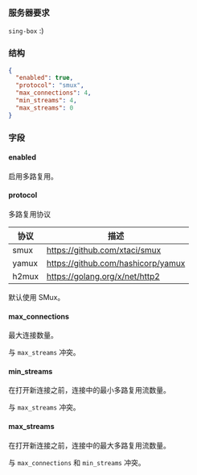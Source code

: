 ### 服务器要求

`sing-box` :)

### 结构

```json
{
  "enabled": true,
  "protocol": "smux",
  "max_connections": 4,
  "min_streams": 4,
  "max_streams": 0
}
```

### 字段

#### enabled

启用多路复用。

#### protocol

多路复用协议

| 协议    | 描述                                 |
|-------|------------------------------------|
| smux  | https://github.com/xtaci/smux      |
| yamux | https://github.com/hashicorp/yamux |
| h2mux | https://golang.org/x/net/http2     |

默认使用 SMux。

#### max_connections

最大连接数量。

与 `max_streams` 冲突。

#### min_streams

在打开新连接之前，连接中的最小多路复用流数量。

与 `max_streams` 冲突。

#### max_streams

在打开新连接之前，连接中的最大多路复用流数量。

与 `max_connections` 和 `min_streams` 冲突。